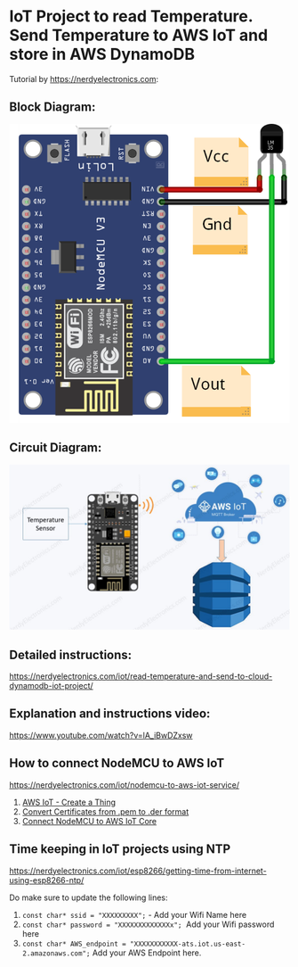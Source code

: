 ﻿# IoT Project to read Temperature. Send Temperature to AWS IoT and store in AWS DynamoDB

Tutorial by https://nerdyelectronics.com:

## Block Diagram:  

![alt text](https://github.com/bhageria/nerdyelectronics/blob/master/Send_Temperature%20_To_AWS_DynamoDB_through_AWS_IoT/images/AWS_IoT_Temperature_circuit.png)

## Circuit Diagram:  

![alt text](https://github.com/bhageria/nerdyelectronics/blob/master/Send_Temperature%20_To_AWS_DynamoDB_through_AWS_IoT/images/block%20diagram.jpg)

## Detailed instructions:  
   https://nerdyelectronics.com/iot/read-temperature-and-send-to-cloud-dynamodb-iot-project/

## Explanation and instructions video:  
   https://www.youtube.com/watch?v=lA_iBwDZxsw

## How to connect NodeMCU to AWS IoT  
   https://nerdyelectronics.com/iot/nodemcu-to-aws-iot-service/
   
1)  [AWS IoT - Create a Thing](https://nerdyelectronics.com/iot/how-to-create-a-thing-in-aws-iot/)
2)  [Convert Certificates from .pem to .der format](https://nerdyelectronics.com/iot/how-to-convert-certificates-from-pem-to-der-format/)
3)  [Connect NodeMCU to AWS IoT Core](https://nerdyelectronics.com/iot/how-to-connect-nodemcu-to-aws-iot-core/)

## Time keeping in IoT projects using NTP  
   https://nerdyelectronics.com/iot/esp8266/getting-time-from-internet-using-esp8266-ntp/

Do make sure to update the following lines:

1. `const char* ssid = "XXXXXXXXX";` - Add your Wifi Name here
2. `const char* password = "XXXXXXXXXXXXXx";`  Add your Wifi password here
3. `const char* AWS_endpoint = "XXXXXXXXXXX-ats.iot.us-east-2.amazonaws.com";` Add your AWS Endpoint here.
